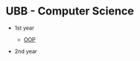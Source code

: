# UBB - Computer Science

- 1st year
  - [OOP](https://github.com/917OctaviaSuceava/Object-Oriented-Programming)

- 2nd year
